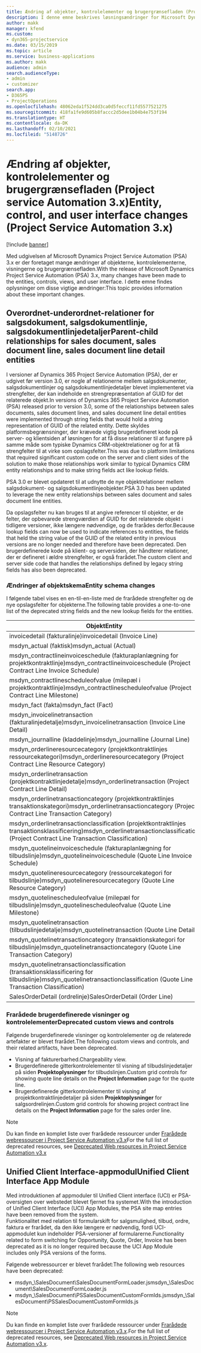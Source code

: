 ```yaml
---
title: Ændring af objekter, kontrolelementer og brugergrænsefladen (Project service Automation 3.x)
description: I denne emne beskrives løsningsændringer for Microsoft Dynamics Project Service Automation 3.x.
author: makk
manager: kfend
ms.custom:
- dyn365-projectservice
ms.date: 03/15/2019
ms.topic: article
ms.service: business-applications
ms.author: makk
audience: admin
search.audienceType:
- admin
- customizer
search.app:
- D365PS
- ProjectOperations
ms.openlocfilehash: 48062eda1f524dd3ca0d5feccf11fd5577521275
ms.sourcegitcommit: 418fa1fe9d605b8faccc2d5dee1b04b4e753f194
ms.translationtype: HT
ms.contentlocale: da-DK
ms.lasthandoff: 02/10/2021
ms.locfileid: "5148726"
---
```

# <a name="entity-control-and-user-interface-changes-project-service-automation-3x"></a><span data-ttu-id="41941-103">Ændring af objekter, kontrolelementer og brugergrænsefladen (Project service Automation 3.x)</span><span class="sxs-lookup"><span data-stu-id="41941-103">Entity, control, and user interface changes (Project Service Automation 3.x)</span></span>

[!include [banner](../../includes/psa-now-project-operations.md)]


<span data-ttu-id="41941-104">Med udgivelsen af Microsoft Dynamics Project Service Automation (PSA) 3.x er der foretaget mange ændringer af objekterne, kontrolelementerne, visningerne og brugergrænsefladen.</span><span class="sxs-lookup"><span data-stu-id="41941-104">With the release of Microsoft Dynamics Project Service Automation (PSA) 3.x, many changes have been made to the entities, controls, views, and user interface.</span></span> <span data-ttu-id="41941-105">I dette emne findes oplysninger om disse vigtige ændringer:</span><span class="sxs-lookup"><span data-stu-id="41941-105">This topic provides information about these important changes.</span></span>

## <a name="parent-child-relationships-for-sales-document-sales-document-line-sales-document-line-detail-entities"></a><span data-ttu-id="41941-106">Overordnet-underordnet-relationer for salgsdokument, salgsdokumentlinje, salgsdokumentlinjedetaljer</span><span class="sxs-lookup"><span data-stu-id="41941-106">Parent-child relationships for sales document, sales document line, sales document line detail entities</span></span>
<span data-ttu-id="41941-107">I versioner af Dynamics 365 Project Service Automation (PSA), der er udgivet før version 3.0, er nogle af relationerne mellem salgsdokumenter, salgsdokumentlinjer og salgsdokumentlinjedetaljer blevet implementeret via strengfelter, der kan indeholde en strengrepræsentation af GUID for det relaterede objekt.</span><span class="sxs-lookup"><span data-stu-id="41941-107">In versions of Dynamics 365 Project Service Automation (PSA) released prior to version 3.0, some of the relationships between sales documents, sales document lines, and sales document line detail entities were implemented through string fields that would hold a string representation of GUID of the related entity.</span></span> <span data-ttu-id="41941-108">Dette skyldes platformsbegrænsninger, der krævede vigtig brugerdefineret kode på server- og klientsiden af løsningen for at få disse relationer til at fungere på samme måde som typiske Dynamics CRM-objektrelationer og for at få strengfelter til at virke som opslagsfelter.</span><span class="sxs-lookup"><span data-stu-id="41941-108">This was due to platform limitations that required significant custom code on the server and client sides of the solution to make those relationships work similar to typical Dynamics CRM entity relationships and to make string fields act like lookup fields.</span></span>

<span data-ttu-id="41941-109">PSA 3.0 er blevet opdateret til at udnytte de nye objektrelationer mellem salgsdokument- og salgsdokumentlinjeobjekter.</span><span class="sxs-lookup"><span data-stu-id="41941-109">PSA 3.0 has been updated to leverage the new entity relationships between sales document and sales document line entities.</span></span>

<span data-ttu-id="41941-110">Da opslagsfelter nu kan bruges til at angive referencer til objekter, er de felter, der opbevarede strengværdien af GUID for det relaterede objekt i tidligere versioner, ikke længere nødvendige, og de frarådes derfor.</span><span class="sxs-lookup"><span data-stu-id="41941-110">Because lookup fields can now be used to indicate references to entities, the fields that held the string value of the GUID of the related entity in previous versions are no longer needed and therefore have been deprecated.</span></span> <span data-ttu-id="41941-111">Den brugerdefinerede kode på klient- og serversiden, der håndterer relationer, der er defineret i ældre strengfelter, er også frarådet.</span><span class="sxs-lookup"><span data-stu-id="41941-111">The custom client and server side code that handles the relationships defined by legacy string fields has also been deprecated.</span></span>

### <a name="entity-schema-changes"></a><span data-ttu-id="41941-112">Ændringer af objektskema</span><span class="sxs-lookup"><span data-stu-id="41941-112">Entity schema changes</span></span>
<span data-ttu-id="41941-113">I følgende tabel vises en en-til-en-liste med de frarådede strengfelter og de nye opslagsfelter for objekterne.</span><span class="sxs-lookup"><span data-stu-id="41941-113">The following table provides a one-to-one list of the deprecated string fields and the new lookup fields for the entities.</span></span> 

 <span data-ttu-id="41941-114">Objekt</span><span class="sxs-lookup"><span data-stu-id="41941-114">Entity</span></span> |   <span data-ttu-id="41941-115">Frarådet felt (streng)</span><span class="sxs-lookup"><span data-stu-id="41941-115">Deprecated field (String)</span></span> | <span data-ttu-id="41941-116">Nyt felt (opslag)</span><span class="sxs-lookup"><span data-stu-id="41941-116">New field (Lookup)</span></span>
--- | --- | ---
<span data-ttu-id="41941-117">invoicedetail (fakturalinje)</span><span class="sxs-lookup"><span data-stu-id="41941-117">invoicedetail (Invoice Line)</span></span> |  <span data-ttu-id="41941-118">msdyn_contractline</span><span class="sxs-lookup"><span data-stu-id="41941-118">msdyn_contractline</span></span> |    <span data-ttu-id="41941-119">msdyn_contractlineid</span><span class="sxs-lookup"><span data-stu-id="41941-119">msdyn_contractlineid</span></span>
<span data-ttu-id="41941-120">msdyn_actual (faktisk)</span><span class="sxs-lookup"><span data-stu-id="41941-120">msdyn_actual (Actual)</span></span> | <span data-ttu-id="41941-121">msdyn_salescontractline</span><span class="sxs-lookup"><span data-stu-id="41941-121">msdyn_salescontractline</span></span> |   <span data-ttu-id="41941-122">msdyn_salescontractlineid</span><span class="sxs-lookup"><span data-stu-id="41941-122">msdyn_salescontractlineid</span></span>
<span data-ttu-id="41941-123">msdyn_contractlineinvoiceschedule (fakturaplanlægning for projektkontraktlinje)</span><span class="sxs-lookup"><span data-stu-id="41941-123">msdyn_contractlineinvoiceschedule (Project Contract Line Invoice Schedule)</span></span> |    <span data-ttu-id="41941-124">msdyn_contractline</span><span class="sxs-lookup"><span data-stu-id="41941-124">msdyn_contractline</span></span> |    <span data-ttu-id="41941-125">msdyn_contractlineid</span><span class="sxs-lookup"><span data-stu-id="41941-125">msdyn_contractlineid</span></span>
<span data-ttu-id="41941-126">msdyn_contractlinescheduleofvalue (milepæl i projektkontraktlinje)</span><span class="sxs-lookup"><span data-stu-id="41941-126">msdyn_contractlinescheduleofvalue (Project Contract Line Milestone)</span></span> |   <span data-ttu-id="41941-127">msdyn_contractline</span><span class="sxs-lookup"><span data-stu-id="41941-127">msdyn_contractline</span></span> |    <span data-ttu-id="41941-128">msdyn_contractlineid</span><span class="sxs-lookup"><span data-stu-id="41941-128">msdyn_contractlineid</span></span>
<span data-ttu-id="41941-129">msdyn_fact (fakta)</span><span class="sxs-lookup"><span data-stu-id="41941-129">msdyn_fact (Fact)</span></span> | <span data-ttu-id="41941-130">msdyn_salescontractline</span><span class="sxs-lookup"><span data-stu-id="41941-130">msdyn_salescontractline</span></span> |   <span data-ttu-id="41941-131">msdyn_salescontractlineid</span><span class="sxs-lookup"><span data-stu-id="41941-131">msdyn_salescontractlineid</span></span>
<span data-ttu-id="41941-132">msdyn_invoicelinetransaction (fakturalinjedetalje)</span><span class="sxs-lookup"><span data-stu-id="41941-132">msdyn_invoicelinetransaction (Invoice Line Detail)</span></span> | <span data-ttu-id="41941-133">msdyn_invoiceline</span><span class="sxs-lookup"><span data-stu-id="41941-133">msdyn_invoiceline</span></span> <br> <span data-ttu-id="41941-134">msdyn_salescontractline</span><span class="sxs-lookup"><span data-stu-id="41941-134">msdyn_salescontractline</span></span> | <span data-ttu-id="41941-135">msdyn_invoicelineid</span><span class="sxs-lookup"><span data-stu-id="41941-135">msdyn_invoicelineid</span></span> <br> <span data-ttu-id="41941-136">msdyn_salescontractlineid</span><span class="sxs-lookup"><span data-stu-id="41941-136">msdyn_salescontractlineid</span></span>
<span data-ttu-id="41941-137">msdyn_journalline (kladdelinje)</span><span class="sxs-lookup"><span data-stu-id="41941-137">msdyn_journalline (Journal Line)</span></span> |  <span data-ttu-id="41941-138">msdyn_salescontractline</span><span class="sxs-lookup"><span data-stu-id="41941-138">msdyn_salescontractline</span></span> |   <span data-ttu-id="41941-139">msdyn_salescontractlineid</span><span class="sxs-lookup"><span data-stu-id="41941-139">msdyn_salescontractlineid</span></span>
<span data-ttu-id="41941-140">msdyn_orderlineresourcecategory (projektkontraktlinjes ressourcekategori)</span><span class="sxs-lookup"><span data-stu-id="41941-140">msdyn_orderlineresourcecategory (Project Contract Line Resource Category)</span></span> | <span data-ttu-id="41941-141">msdyn_salescontractline</span><span class="sxs-lookup"><span data-stu-id="41941-141">msdyn_salescontractline</span></span> |   <span data-ttu-id="41941-142">msdyn_contractlineid</span><span class="sxs-lookup"><span data-stu-id="41941-142">msdyn_contractlineid</span></span>
<span data-ttu-id="41941-143">msdyn_orderlinetransaction (projektkontraktlinjedetalje)</span><span class="sxs-lookup"><span data-stu-id="41941-143">msdyn_orderlinetransaction (Project Contract Line Detail)</span></span> | <span data-ttu-id="41941-144">msdyn_salescontractline</span><span class="sxs-lookup"><span data-stu-id="41941-144">msdyn_salescontractline</span></span> |   <span data-ttu-id="41941-145">msdyn_salescontractlineid</span><span class="sxs-lookup"><span data-stu-id="41941-145">msdyn_salescontractlineid</span></span>
<span data-ttu-id="41941-146">msdyn_orderlinetransactioncategory (projektkontraktlinjes transaktionskategori)</span><span class="sxs-lookup"><span data-stu-id="41941-146">msdyn_orderlinetransactioncategory (Project Contract Line Transaction Category)</span></span> |   <span data-ttu-id="41941-147">msdyn_contractline</span><span class="sxs-lookup"><span data-stu-id="41941-147">msdyn_contractline</span></span> |    <span data-ttu-id="41941-148">msdyn_contractlineid</span><span class="sxs-lookup"><span data-stu-id="41941-148">msdyn_contractlineid</span></span>
<span data-ttu-id="41941-149">msdyn_orderlinetransactionclassification (projektkontraktlinjes transaktionsklassificering)</span><span class="sxs-lookup"><span data-stu-id="41941-149">msdyn_orderlinetransactionclassification (Project Contract Line Transaction Classification)</span></span> |   <span data-ttu-id="41941-150">msdyn_contractline</span><span class="sxs-lookup"><span data-stu-id="41941-150">msdyn_contractline</span></span> |    <span data-ttu-id="41941-151">msdyn_contractlineid</span><span class="sxs-lookup"><span data-stu-id="41941-151">msdyn_contractlineid</span></span>
<span data-ttu-id="41941-152">msdyn_quotelineinvoiceschedule (fakturaplanlægning for tilbudslinje)</span><span class="sxs-lookup"><span data-stu-id="41941-152">msdyn_quotelineinvoiceschedule (Quote Line Invoice Schedule)</span></span> |  <span data-ttu-id="41941-153">msdyn_quoteline</span><span class="sxs-lookup"><span data-stu-id="41941-153">msdyn_quoteline</span></span> |   <span data-ttu-id="41941-154">msdyn_quotelineid</span><span class="sxs-lookup"><span data-stu-id="41941-154">msdyn_quotelineid</span></span>
<span data-ttu-id="41941-155">msdyn_quotelineresourcecategory (ressourcekategori for tilbudslinje)</span><span class="sxs-lookup"><span data-stu-id="41941-155">msdyn_quotelineresourcecategory (Quote Line Resource Category)</span></span> |    <span data-ttu-id="41941-156">msdyn_quoteline</span><span class="sxs-lookup"><span data-stu-id="41941-156">msdyn_quoteline</span></span> |   <span data-ttu-id="41941-157">msdyn_quotelineid</span><span class="sxs-lookup"><span data-stu-id="41941-157">msdyn_quotelineid</span></span>
<span data-ttu-id="41941-158">msdyn_quotelinescheduleofvalue (milepæl for tilbudslinje)</span><span class="sxs-lookup"><span data-stu-id="41941-158">msdyn_quotelinescheduleofvalue (Quote Line Milestone)</span></span> | <span data-ttu-id="41941-159">msdyn_quoteline</span><span class="sxs-lookup"><span data-stu-id="41941-159">msdyn_quoteline</span></span> |   <span data-ttu-id="41941-160">msdyn_quotelineid</span><span class="sxs-lookup"><span data-stu-id="41941-160">msdyn_quotelineid</span></span>
<span data-ttu-id="41941-161">msdyn_quotelinetransaction (tilbudslinjedetalje)</span><span class="sxs-lookup"><span data-stu-id="41941-161">msdyn_quotelinetransaction (Quote Line Detail)</span></span> |    <span data-ttu-id="41941-162">msdyn_quoteline</span><span class="sxs-lookup"><span data-stu-id="41941-162">msdyn_quoteline</span></span> |   <span data-ttu-id="41941-163">msdyn_quotelineid</span><span class="sxs-lookup"><span data-stu-id="41941-163">msdyn_quotelineid</span></span>
<span data-ttu-id="41941-164">msdyn_quotelinetransactioncategory (transaktionskategori for tilbudslinje)</span><span class="sxs-lookup"><span data-stu-id="41941-164">msdyn_quotelinetransactioncategory (Quote Line Transaction Category)</span></span> |  <span data-ttu-id="41941-165">msdyn_quoteline</span><span class="sxs-lookup"><span data-stu-id="41941-165">msdyn_quoteline</span></span> |   <span data-ttu-id="41941-166">msdyn_quotelineid</span><span class="sxs-lookup"><span data-stu-id="41941-166">msdyn_quotelineid</span></span>
<span data-ttu-id="41941-167">msdyn_quotelinetransactionclassification (transaktionsklassificering for tilbudslinje)</span><span class="sxs-lookup"><span data-stu-id="41941-167">msdyn_quotelinetransactionclassification (Quote Line Transaction Classification)</span></span> |  <span data-ttu-id="41941-168">msdyn_quoteline</span><span class="sxs-lookup"><span data-stu-id="41941-168">msdyn_quoteline</span></span> |   <span data-ttu-id="41941-169">msdyn_quotelineid</span><span class="sxs-lookup"><span data-stu-id="41941-169">msdyn_quotelineid</span></span>
<span data-ttu-id="41941-170">SalesOrderDetail (ordrelinje)</span><span class="sxs-lookup"><span data-stu-id="41941-170">SalesOrderDetail (Order Line)</span></span> | <span data-ttu-id="41941-171">msdyn_quotelineid</span><span class="sxs-lookup"><span data-stu-id="41941-171">msdyn_quotelineid</span></span> | <span data-ttu-id="41941-172">msdyn_quoteline</span><span class="sxs-lookup"><span data-stu-id="41941-172">msdyn_quoteline</span></span> 

### <a name="deprecated-custom-views-and-controls"></a><span data-ttu-id="41941-173">Frarådede brugerdefinerede visninger og kontrolelementer</span><span class="sxs-lookup"><span data-stu-id="41941-173">Deprecated custom views and controls</span></span>
<span data-ttu-id="41941-174">Følgende brugerdefinerede visninger og kontrolelementer og de relaterede artefakter er blevet frarådet.</span><span class="sxs-lookup"><span data-stu-id="41941-174">The following custom views and controls, and their related artifacts, have been deprecated.</span></span>

- <span data-ttu-id="41941-175">Visning af fakturerbarhed.</span><span class="sxs-lookup"><span data-stu-id="41941-175">Chargeability view.</span></span>
- <span data-ttu-id="41941-176">Brugerdefinerede gitterkontrolelementer til visning af tilbudslinjedetaljer på siden **Projektoplysninger** for tilbudslinjen.</span><span class="sxs-lookup"><span data-stu-id="41941-176">Custom grid controls for showing quote line details on the **Project Information** page for the quote line.</span></span>
- <span data-ttu-id="41941-177">Brugerdefinerede gitterkontrolelementer til visning af projektkontraktlinjedetaljer på siden **Projektoplysninger** for salgsordrelinjen.</span><span class="sxs-lookup"><span data-stu-id="41941-177">Custom grid controls for showing project contract line details on the **Project Information** page for the sales order line.</span></span>

> [!NOTE]
> <span data-ttu-id="41941-178">Du kan finde en komplet liste over frarådede ressourcer under [Frarådede webressourcer i Project Service Automation v3.x](../developer-guides/web-resources-deprecated-v3.x.md)</span><span class="sxs-lookup"><span data-stu-id="41941-178">For the full list of deprecated resources, see [Deprecated Web resources in Project Service Automation v3.x](../developer-guides/web-resources-deprecated-v3.x.md)</span></span>

## <a name="unified-client-interface-app-module"></a><span data-ttu-id="41941-179">Unified Client Interface-appmodul</span><span class="sxs-lookup"><span data-stu-id="41941-179">Unified Client Interface App Module</span></span>
<span data-ttu-id="41941-180">Med introduktionen af appmoduler til Unified Client interface (UCI) er PSA-oversigten over webstedet blevet fjernet fra systemet.</span><span class="sxs-lookup"><span data-stu-id="41941-180">With the introduction of Unified Client Interface (UCI) App Modules, the PSA site map entries have been removed from the system.</span></span>  
<span data-ttu-id="41941-181">Funktionalitet med relation til formularskift for salgsmulighed, tilbud, ordre, faktura er frarådet, da den ikke længere er nødvendig, fordi UCI-appmodulet kun indeholder PSA-versioner af formularerne.</span><span class="sxs-lookup"><span data-stu-id="41941-181">Functionality related to form switching for Opportunity, Quote, Order, Invoice has been deprecated as it is no longer required because the UCI App Module includes only PSA versions of the forms.</span></span>  

<span data-ttu-id="41941-182">Følgende webressourcer er blevet frarådet:</span><span class="sxs-lookup"><span data-stu-id="41941-182">The following web resources have been deprecated:</span></span>

- <span data-ttu-id="41941-183">msdyn_\SalesDocument\SalesDocumentFormLoader.js</span><span class="sxs-lookup"><span data-stu-id="41941-183">msdyn_\SalesDocument\SalesDocumentFormLoader.js</span></span>
- <span data-ttu-id="41941-184">msdyn_\SalesDocument\PSSalesDocumentCustomFormIds.js</span><span class="sxs-lookup"><span data-stu-id="41941-184">msdyn_\SalesDocument\PSSalesDocumentCustomFormIds.js</span></span>

> [!NOTE]
> <span data-ttu-id="41941-185">Du kan finde en komplet liste over frarådede ressourcer under [Frarådede webressourcer i Project Service Automation v3.x](../developer-guides/web-resources-deprecated-v3.x.md).</span><span class="sxs-lookup"><span data-stu-id="41941-185">For the full list of deprecated resources, see [Deprecated Web resources in Project Service Automation v3.x](../developer-guides/web-resources-deprecated-v3.x.md).</span></span>


